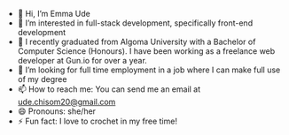 - 👋 Hi, I’m Emma Ude
- 👀 I’m interested in full-stack development, specifically front-end development
- 🌱 I recently graduated from Algoma University with a Bachelor of Computer Science (Honours). I have been working as a freelance web developer at Gun.io for over a year.
- 💞️ I’m looking for full time employment in a job where I can make full use of my degree
- 📫 How to reach me: You can send me an email at ude.chisom20@gmail.com
- 😄 Pronouns: she/her
- ⚡ Fun fact: I love to crochet in my free time!

